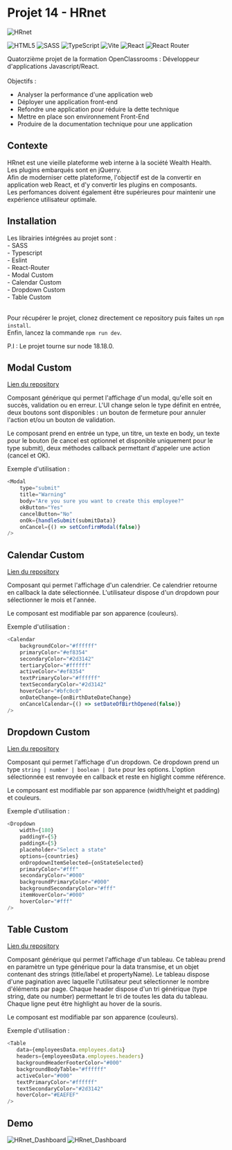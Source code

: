 # Projet 14 - HRnet

![HRnet](https://user.oc-static.com/upload/2024/02/21/17085055322514_Capture%20d%E2%80%99e%CC%81cran%202024-02-21%20a%CC%80%2009.52.02.png)

![HTML5](https://img.shields.io/badge/html5-%23E34F26.svg?style=for-the-badge&logo=html5&logoColor=white)
![SASS](https://img.shields.io/badge/SASS-hotpink.svg?style=for-the-badge&logo=SASS&logoColor=white)
![TypeScript](https://img.shields.io/badge/typescript-%23007ACC.svg?style=for-the-badge&logo=typescript&logoColor=white)
![Vite](https://img.shields.io/badge/vite-%23646CFF.svg?style=for-the-badge&logo=vite&logoColor=white)
![React](https://img.shields.io/badge/react-%2320232a.svg?style=for-the-badge&logo=react&logoColor=%2361DAFB)
![React Router](https://img.shields.io/badge/React_Router-CA4245?style=for-the-badge&logo=react-router&logoColor=white)

Quatorzième projet de la formation OpenClassrooms : Développeur d'applications Javascript/React. <br /> <br />
Objectifs :
- Analyser la performance d'une application web
- Déployer une application front-end
- Refondre une application pour réduire la dette technique
- Mettre en place son environnement Front-End
- Produire de la documentation technique pour une application

## Contexte
HRnet est une vieille plateforme web interne à la société Wealth Health. <br />
Les plugins embarqués sont en jQuerry. <br />
Afin de moderniser cette plateforme, l'objectif est de la convertir en application web React,
et d'y convertir les plugins en composants. <br/> 
Les perfomances doivent également être supérieures pour maintenir une expérience utilisateur optimale.

## Installation

Les librairies intégrées au projet sont : <br />
\- SASS <br />
\- Typescript <br />
\- Eslint <br />
\- React-Router <br />
\- Modal Custom <br />
\- Calendar Custom <br />
\- Dropdown Custom <br />
\- Table Custom <br />
<br />

Pour récupérer le projet, clonez directement ce repository puis faites un ``` npm install ```. <br />
Enfin, lancez la commande ```npm run dev```.

P.I : Le projet tourne sur node 18.18.0.

## Modal Custom
<a href="https://github.com/ThomasBfrd/Modal_Component" target="_blank" alt="Repo Modal Custom">Lien du repository</a>

Composant générique qui permet l'affichage d'un modal, qu'elle soit en succès, validation ou en erreur.
L'UI change selon le type définit en entrée, deux boutons sont disponibles : 
un bouton de fermeture pour annuler l'action et/ou un bouton de validation.

Le composant prend en entrée un type, un titre, un texte en body, un texte pour le bouton (le cancel est optionnel et disponible uniquement pour le type submit),
deux méthodes callback permettant d'appeler une action (cancel et OK).

Exemple d'utilisation :
``` javascript
<Modal 
    type="submit" 
    title="Warning" 
    body="Are you sure you want to create this employee?"
    okButton="Yes" 
    cancelButton="No" 
    onOk={handleSubmit(submitData)}
    onCancel={() => setConfirmModal(false)}
/>
```

## Calendar Custom
<a href="https://github.com/ThomasBfrd/Calendar_Component" target="_blank" alt="Repo Calendar Custom">Lien du repository</a>

Composant qui permet l'affichage d'un calendrier.
Ce calendrier retourne en callback la date sélectionnée.
L'utilisateur dispose d'un dropdown pour sélectionner le mois et l'année.

Le composant est modifiable par son apparence (couleurs).

Exemple d'utilisation :
``` javascript
<Calendar
    backgroundColor="#ffffff"
    primaryColor="#ef8354"
    secondaryColor="#2d3142"
    tertiaryColor="#ffffff"
    activeColor="#ef8354"
    textPrimaryColor="#ffffff"
    textSecondaryColor="#2d3142"
    hoverColor="#bfc0c0"
    onDateChange={onBirthDateDateChange}
    onCancelCalendar={() => setDateOfBirthOpened(false)}
/>
```

## Dropdown Custom
<a href="https://github.com/ThomasBfrd/Dropdown_Component" target="_blank" alt="Repo Dropdown Custom">Lien du repository</a>

Composant qui permet l'affichage d'un dropdown.
Ce dropdown prend un type ```string | number | boolean | Date``` pour les options. 
L'option sélectionnée est renvoyée en callback et reste en higlight comme référence.

Le composant est modifiable par son apparence (width/height et padding) et couleurs.

Exemple d'utilisation :
``` javascript
<Dropdown
    width={180}
    paddingY={5}
    paddingX={5}
    placeholder="Select a state"
    options={countries}
    onDropdownItemSelected={onStateSelected}
    primaryColor="#fff"
    secondaryColor="#000"
    backgroundPrimaryColor="#000"
    backgroundSecondaryColor="#fff"
    itemHoverColor="#000"
    hoverColor="#fff"
/>
```

## Table Custom
<a href="https://github.com/ThomasBfrd/Table_Component" target="_blank" alt="Repo Table Custom">Lien du repository</a>

Composant générique qui permet l'affichage d'un tableau.
Ce tableau prend en paramètre un type générique pour la data transmise, et un objet contenant des strings (title/label et propertyName).
Le tableau dispose d'une pagination avec laquelle l'utilisateur peut sélectionner le nombre d'éléments par page.
Chaque header dispose d'un tri générique (type string, date ou number) permettant le tri de toutes les data du tableau.
Chaque ligne peut être highlight au hover de la souris.

Le composant est modifiable par son apparence (couleurs).

Exemple d'utilisation :
``` javascript
<Table 
   data={employeesData.employees.data}
   headers={employeesData.employees.headers}
   backgroundHeaderFooterColor="#000"
   backgroundBodyTable="#ffffff"
   activeColor="#000"
   textPrimaryColor="#ffffff"
   textSecondaryColor="#2d3142"
   hoverColor="#EAEFEF"
/>
```

## Demo

![HRnet_Dashboard](https://i.postimg.cc/MHC5YDQW/dashboard.png)
![HRnet_Dashboard](https://i.postimg.cc/rw8nZfHm/form.png)
